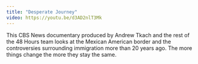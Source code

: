 ```yaml
---
title: "Desperate Journey"
video: https://youtu.be/d3AD2nlT3Mk
---
```


This CBS News documentary produced by Andrew Tkach  and the rest of the 48 Hours team looks at the Mexican American border and the controversies surrounding immigration more than 20 years ago. The more things change the more they stay the same.
